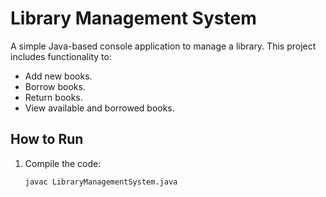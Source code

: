 # Library Management System

A simple Java-based console application to manage a library. This project includes functionality to:
- Add new books.
- Borrow books.
- Return books.
- View available and borrowed books.

## How to Run
1. Compile the code:
   ```bash
   javac LibraryManagementSystem.java
